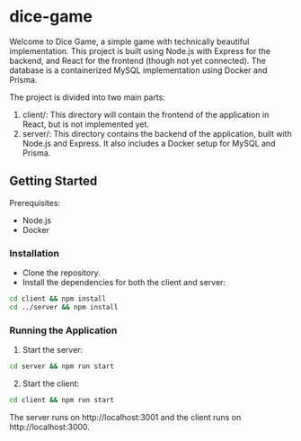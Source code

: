 # dice-game

Welcome to Dice Game, a simple game with technically beautiful implementation. This project is built using Node.js with Express for the backend, and React for the frontend (though not yet connected). The database is a containerized MySQL implementation using Docker and Prisma.

The project is divided into two main parts:

1. client/: This directory will contain the frontend of the application in React, but is not implemented yet.
2. server/: This directory contains the backend of the application, built with Node.js and Express. It also includes a Docker setup for MySQL and Prisma.

## Getting Started

Prerequisites:

- Node.js
- Docker

### Installation

- Clone the repository.
- Install the dependencies for both the client and server:

```sh
cd client && npm install
cd ../server && npm install
```

### Running the Application

1. Start the server:

```sh
cd server && npm run start

```

2. Start the client:

```sh
cd client && npm run start
```

The server runs on http://localhost:3001 and the client runs on http://localhost:3000.
